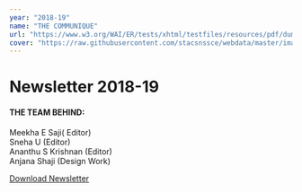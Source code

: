 ```yaml
---
year: "2018-19"
name: "THE COMMUNIQUE"
url: "https://www.w3.org/WAI/ER/tests/xhtml/testfiles/resources/pdf/dummy.pdf"
cover: "https://raw.githubusercontent.com/stacsnssce/webdata/master/images/newsletter/communique18-19.png"
---
```

# Newsletter 2018-19

#### THE TEAM BEHIND:

Meekha E Saji( Editor)  
Sneha U (Editor)  
Ananthu S Krishnan (Editor)   
Anjana Shaji (Design Work)  

[Download Newsletter](https://drive.google.com/file/d/1Yk-zR-c-csCQtH396TqdKkKr72o0tleS/view?usp=sharing)
